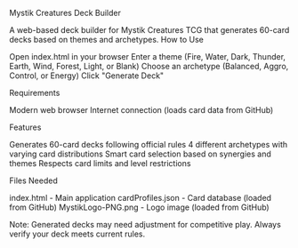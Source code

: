 Mystik Creatures Deck Builder

A web-based deck builder for Mystik Creatures TCG that generates 60-card decks based on themes and archetypes.
How to Use

Open index.html in your browser
Enter a theme (Fire, Water, Dark, Thunder, Earth, Wind, Forest, Light, or Blank)
Choose an archetype (Balanced, Aggro, Control, or Energy)
Click "Generate Deck"

Requirements

Modern web browser
Internet connection (loads card data from GitHub)

Features

Generates 60-card decks following official rules
4 different archetypes with varying card distributions
Smart card selection based on synergies and themes
Respects card limits and level restrictions

Files Needed

index.html - Main application
cardProfiles.json - Card database (loaded from GitHub)
MystikLogo-PNG.png - Logo image (loaded from GitHub)

Note: Generated decks may need adjustment for competitive play. Always verify your deck meets current rules.
